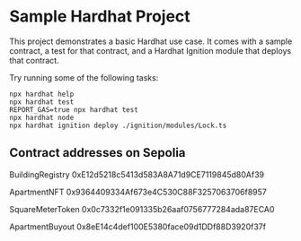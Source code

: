 # Sample Hardhat Project

This project demonstrates a basic Hardhat use case. It comes with a sample contract, a test for that contract, and a Hardhat Ignition module that deploys that contract.

Try running some of the following tasks:

```shell
npx hardhat help
npx hardhat test
REPORT_GAS=true npx hardhat test
npx hardhat node
npx hardhat ignition deploy ./ignition/modules/Lock.ts
```

## Contract addresses on Sepolia

BuildingRegistry 0xE12d5218c5413d583A8A71d9CE7119845d80Af39

ApartmentNFT 0x9364409334Af673e4C530C88F3257063706f8957

SquareMeterToken 0x0c7332f1e091335b26aaf0756777284ada87ECA0

ApartmentBuyout 0x8eE14c4def100E5380face09d1DDf88D3920f37f